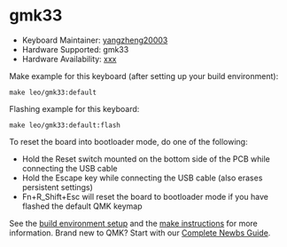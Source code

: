 # gmk33

* Keyboard Maintainer: [yangzheng20003](https://github.com/yangzheng20003)
* Hardware Supported:   gmk33
* Hardware Availability: [xxx](http://www.xxx.com)

Make example for this keyboard (after setting up your build environment):

    make leo/gmk33:default
        
Flashing example for this keyboard:

    make leo/gmk33:default:flash

To reset the board into bootloader mode, do one of the following:

* Hold the Reset switch mounted on the bottom side of the PCB while connecting the USB cable
* Hold the Escape key while connecting the USB cable (also erases persistent settings)
* Fn+R_Shift+Esc will reset the board to bootloader mode if you have flashed the default QMK keymap

See the [build environment setup](https://docs.qmk.fm/#/getting_started_build_tools) and the [make instructions](https://docs.qmk.fm/#/getting_started_make_guide) for more information. Brand new to QMK? Start with our [Complete Newbs Guide](https://docs.qmk.fm/#/newbs).

